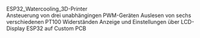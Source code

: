 ESP32_Watercooling_3D-Printer
</br>Ansteuerung von drei unabhängingen PWM-Geräten
Auslesen von sechs verschiedenen PT100 Widerständen
Anzeige und Einstellungen über LCD-Display
ESP32 auf Custom PCB

